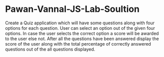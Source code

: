# Pawan-Vannal-JS-Lab-Soultion
Create a Quiz application which will have some questions along with four options for each question. User can select an option out of the given four options. In case the user selects the correct option a score will be awarded to the user else not. After all the questions have been answered display the score of the user along with the total percentage of correctly answered questions out of the all questions displayed.
